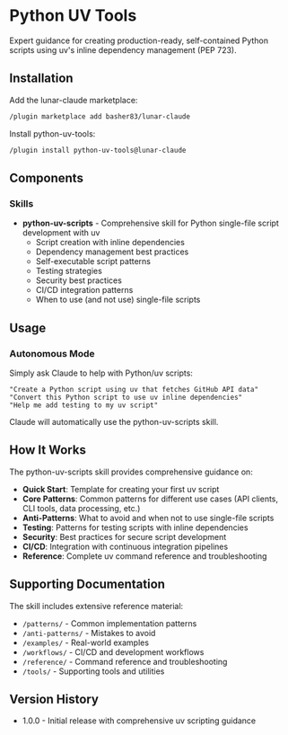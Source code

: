 # Python UV Tools

Expert guidance for creating production-ready, self-contained Python scripts using uv's inline dependency management (PEP 723).

## Installation

Add the lunar-claude marketplace:

```bash
/plugin marketplace add basher83/lunar-claude
```

Install python-uv-tools:

```bash
/plugin install python-uv-tools@lunar-claude
```

## Components

### Skills

- **python-uv-scripts** - Comprehensive skill for Python single-file script development with uv
  - Script creation with inline dependencies
  - Dependency management best practices
  - Self-executable script patterns
  - Testing strategies
  - Security best practices
  - CI/CD integration patterns
  - When to use (and not use) single-file scripts

## Usage

### Autonomous Mode

Simply ask Claude to help with Python/uv scripts:

```text
"Create a Python script using uv that fetches GitHub API data"
"Convert this Python script to use uv inline dependencies"
"Help me add testing to my uv script"
```

Claude will automatically use the python-uv-scripts skill.

## How It Works

The python-uv-scripts skill provides comprehensive guidance on:

- **Quick Start**: Template for creating your first uv script
- **Core Patterns**: Common patterns for different use cases (API clients, CLI tools, data processing, etc.)
- **Anti-Patterns**: What to avoid and when not to use single-file scripts
- **Testing**: Patterns for testing scripts with inline dependencies
- **Security**: Best practices for secure script development
- **CI/CD**: Integration with continuous integration pipelines
- **Reference**: Complete uv command reference and troubleshooting

## Supporting Documentation

The skill includes extensive reference material:

- `/patterns/` - Common implementation patterns
- `/anti-patterns/` - Mistakes to avoid
- `/examples/` - Real-world examples
- `/workflows/` - CI/CD and development workflows
- `/reference/` - Command reference and troubleshooting
- `/tools/` - Supporting tools and utilities

## Version History

- 1.0.0 - Initial release with comprehensive uv scripting guidance
